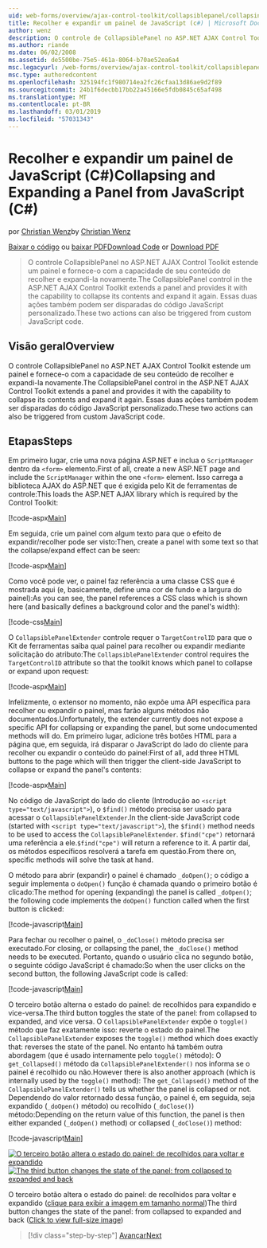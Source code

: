 ```yaml
---
uid: web-forms/overview/ajax-control-toolkit/collapsiblepanel/collapsing-and-expanding-a-panel-from-javascript-cs
title: Recolher e expandir um painel de JavaScript (c#) | Microsoft Docs
author: wenz
description: O controle de CollapsiblePanel no ASP.NET AJAX Control Toolkit estende um painel e fornece-a com a capacidade de seu conteúdo de recolher e expandi-lo um...
ms.author: riande
ms.date: 06/02/2008
ms.assetid: de5500be-75e5-461a-8064-b70ae52ea6a4
msc.legacyurl: /web-forms/overview/ajax-control-toolkit/collapsiblepanel/collapsing-and-expanding-a-panel-from-javascript-cs
msc.type: authoredcontent
ms.openlocfilehash: 325194fc1f980714ea2fc26cfaa13d86ae9d2f89
ms.sourcegitcommit: 24b1f6decbb17bb22a45166e5fdb0845c65af498
ms.translationtype: MT
ms.contentlocale: pt-BR
ms.lasthandoff: 03/01/2019
ms.locfileid: "57031343"
---
```

<a name="collapsing-and-expanding-a-panel-from-javascript-c"></a><span data-ttu-id="3adcd-103">Recolher e expandir um painel de JavaScript (C#)</span><span class="sxs-lookup"><span data-stu-id="3adcd-103">Collapsing and Expanding a Panel from JavaScript (C#)</span></span>
====================
<span data-ttu-id="3adcd-104">por [Christian Wenz](https://github.com/wenz)</span><span class="sxs-lookup"><span data-stu-id="3adcd-104">by [Christian Wenz](https://github.com/wenz)</span></span>

<span data-ttu-id="3adcd-105">[Baixar o código](http://download.microsoft.com/download/8/a/a/8aab3c3e-de6f-463f-805c-5fda567eef6e/CollapsiblePanel1.cs.zip) ou [baixar PDF](http://download.microsoft.com/download/b/6/a/b6ae89ee-df69-4c87-9bfb-ad1eb2b23373/collapsiblepanel1CS.pdf)</span><span class="sxs-lookup"><span data-stu-id="3adcd-105">[Download Code](http://download.microsoft.com/download/8/a/a/8aab3c3e-de6f-463f-805c-5fda567eef6e/CollapsiblePanel1.cs.zip) or [Download PDF](http://download.microsoft.com/download/b/6/a/b6ae89ee-df69-4c87-9bfb-ad1eb2b23373/collapsiblepanel1CS.pdf)</span></span>

> <span data-ttu-id="3adcd-106">O controle CollapsiblePanel no ASP.NET AJAX Control Toolkit estende um painel e fornece-o com a capacidade de seu conteúdo de recolher e expandi-la novamente.</span><span class="sxs-lookup"><span data-stu-id="3adcd-106">The CollapsiblePanel control in the ASP.NET AJAX Control Toolkit extends a panel and provides it with the capability to collapse its contents and expand it again.</span></span> <span data-ttu-id="3adcd-107">Essas duas ações também podem ser disparadas do código JavaScript personalizado.</span><span class="sxs-lookup"><span data-stu-id="3adcd-107">These two actions can also be triggered from custom JavaScript code.</span></span>


## <a name="overview"></a><span data-ttu-id="3adcd-108">Visão geral</span><span class="sxs-lookup"><span data-stu-id="3adcd-108">Overview</span></span>

<span data-ttu-id="3adcd-109">O controle CollapsiblePanel no ASP.NET AJAX Control Toolkit estende um painel e fornece-o com a capacidade de seu conteúdo de recolher e expandi-la novamente.</span><span class="sxs-lookup"><span data-stu-id="3adcd-109">The CollapsiblePanel control in the ASP.NET AJAX Control Toolkit extends a panel and provides it with the capability to collapse its contents and expand it again.</span></span> <span data-ttu-id="3adcd-110">Essas duas ações também podem ser disparadas do código JavaScript personalizado.</span><span class="sxs-lookup"><span data-stu-id="3adcd-110">These two actions can also be triggered from custom JavaScript code.</span></span>

## <a name="steps"></a><span data-ttu-id="3adcd-111">Etapas</span><span class="sxs-lookup"><span data-stu-id="3adcd-111">Steps</span></span>

<span data-ttu-id="3adcd-112">Em primeiro lugar, crie uma nova página ASP.NET e inclua o `ScriptManager` dentro da `<form>` elemento.</span><span class="sxs-lookup"><span data-stu-id="3adcd-112">First of all, create a new ASP.NET page and include the `ScriptManager` within the one `<form>` element.</span></span> <span data-ttu-id="3adcd-113">Isso carrega a biblioteca AJAX do ASP.NET que é exigida pelo Kit de ferramentas de controle:</span><span class="sxs-lookup"><span data-stu-id="3adcd-113">This loads the ASP.NET AJAX library which is required by the Control Toolkit:</span></span>

[!code-aspx[Main](collapsing-and-expanding-a-panel-from-javascript-cs/samples/sample1.aspx)]

<span data-ttu-id="3adcd-114">Em seguida, crie um painel com algum texto para que o efeito de expandir/recolher pode ser visto:</span><span class="sxs-lookup"><span data-stu-id="3adcd-114">Then, create a panel with some text so that the collapse/expand effect can be seen:</span></span>

[!code-aspx[Main](collapsing-and-expanding-a-panel-from-javascript-cs/samples/sample2.aspx)]

<span data-ttu-id="3adcd-115">Como você pode ver, o painel faz referência a uma classe CSS que é mostrada aqui (e, basicamente, define uma cor de fundo e a largura do painel):</span><span class="sxs-lookup"><span data-stu-id="3adcd-115">As you can see, the panel references a CSS class which is shown here (and basically defines a background color and the panel's width):</span></span>

[!code-css[Main](collapsing-and-expanding-a-panel-from-javascript-cs/samples/sample3.css)]

<span data-ttu-id="3adcd-116">O `CollapsiblePanelExtender` controle requer o `TargetControlID` para que o Kit de ferramentas saiba qual painel para recolher ou expandir mediante solicitação do atributo:</span><span class="sxs-lookup"><span data-stu-id="3adcd-116">The `CollapsiblePanelExtender` control requires the `TargetControlID` attribute so that the toolkit knows which panel to collapse or expand upon request:</span></span>

[!code-aspx[Main](collapsing-and-expanding-a-panel-from-javascript-cs/samples/sample4.aspx)]

<span data-ttu-id="3adcd-117">Infelizmente, o extensor no momento, não expõe uma API específica para recolher ou expandir o painel, mas farão alguns métodos não documentados.</span><span class="sxs-lookup"><span data-stu-id="3adcd-117">Unfortunately, the extender currently does not expose a specific API for collapsing or expanding the panel, but some undocumented methods will do.</span></span> <span data-ttu-id="3adcd-118">Em primeiro lugar, adicione três botões HTML para a página que, em seguida, irá disparar o JavaScript do lado do cliente para recolher ou expandir o conteúdo do painel:</span><span class="sxs-lookup"><span data-stu-id="3adcd-118">First of all, add three HTML buttons to the page which will then trigger the client-side JavaScript to collapse or expand the panel's contents:</span></span>

[!code-aspx[Main](collapsing-and-expanding-a-panel-from-javascript-cs/samples/sample5.aspx)]

<span data-ttu-id="3adcd-119">No código de JavaScript do lado do cliente (Introdução ao `<script type="text/javascript">`), o `$find()` método precisa ser usado para acessar o `CollapsiblePanelExtender`.</span><span class="sxs-lookup"><span data-stu-id="3adcd-119">In the client-side JavaScript code (started with `<script type="text/javascript">`), the `$find()` method needs to be used to access the `CollapsiblePanelExtender`.</span></span> <span data-ttu-id="3adcd-120">`$find("cpe")` retornará uma referência a ele.</span><span class="sxs-lookup"><span data-stu-id="3adcd-120">`$find("cpe")` will return a reference to it.</span></span> <span data-ttu-id="3adcd-121">A partir daí, os métodos específicos resolverá a tarefa em questão.</span><span class="sxs-lookup"><span data-stu-id="3adcd-121">From there on, specific methods will solve the task at hand.</span></span>

<span data-ttu-id="3adcd-122">O método para abrir (expandir) o painel é chamado `_doOpen()`; o código a seguir implementa o `doOpen()` função é chamada quando o primeiro botão é clicado:</span><span class="sxs-lookup"><span data-stu-id="3adcd-122">The method for opening (expanding) the panel is called `_doOpen()`; the following code implements the `doOpen()` function called when the first button is clicked:</span></span>

[!code-javascript[Main](collapsing-and-expanding-a-panel-from-javascript-cs/samples/sample6.js)]

<span data-ttu-id="3adcd-123">Para fechar ou recolher o painel, o `_doClose()` método precisa ser executado.</span><span class="sxs-lookup"><span data-stu-id="3adcd-123">For closing, or collapsing the panel, the `_doClose()` method needs to be executed.</span></span> <span data-ttu-id="3adcd-124">Portanto, quando o usuário clica no segundo botão, o seguinte código JavaScript é chamado:</span><span class="sxs-lookup"><span data-stu-id="3adcd-124">So when the user clicks on the second button, the following JavaScript code is called:</span></span>

[!code-javascript[Main](collapsing-and-expanding-a-panel-from-javascript-cs/samples/sample7.js)]

<span data-ttu-id="3adcd-125">O terceiro botão alterna o estado do painel: de recolhidos para expandido e vice-versa.</span><span class="sxs-lookup"><span data-stu-id="3adcd-125">The third button toggles the state of the panel: from collapsed to expanded, and vice versa.</span></span> <span data-ttu-id="3adcd-126">O `CollapsiblePanelExtender` expõe o `toggle()` método que faz exatamente isso: reverte o estado do painel.</span><span class="sxs-lookup"><span data-stu-id="3adcd-126">The `CollapsiblePanelExtender` exposes the `toggle()` method which does exactly that: reverses the state of the panel.</span></span> <span data-ttu-id="3adcd-127">No entanto há também outra abordagem (que é usado internamente pelo `toggle()` método): O `get_Collapsed()` método da `CollapsiblePanelExtender()` nos informa se o painel é recolhido ou não.</span><span class="sxs-lookup"><span data-stu-id="3adcd-127">However there is also another approach (which is internally used by the `toggle()` method): The `get_Collapsed()` method of the `CollapsiblePanelExtender()` tells us whether the panel is collapsed or not.</span></span> <span data-ttu-id="3adcd-128">Dependendo do valor retornado dessa função, o painel é, em seguida, seja expandido (`_doOpen()` método) ou recolhido (`_doClose()`) método:</span><span class="sxs-lookup"><span data-stu-id="3adcd-128">Depending on the return value of this function, the panel is then either expanded (`_doOpen()` method) or collapsed (`_doClose()`) method:</span></span>

[!code-javascript[Main](collapsing-and-expanding-a-panel-from-javascript-cs/samples/sample8.js)]


<span data-ttu-id="3adcd-129">[![O terceiro botão altera o estado do painel: de recolhidos para voltar e expandido](collapsing-and-expanding-a-panel-from-javascript-cs/_static/image2.png)](collapsing-and-expanding-a-panel-from-javascript-cs/_static/image1.png)</span><span class="sxs-lookup"><span data-stu-id="3adcd-129">[![The third button changes the state of the panel: from collapsed to expanded and back](collapsing-and-expanding-a-panel-from-javascript-cs/_static/image2.png)](collapsing-and-expanding-a-panel-from-javascript-cs/_static/image1.png)</span></span>

<span data-ttu-id="3adcd-130">O terceiro botão altera o estado do painel: de recolhidos para voltar e expandido ([clique para exibir a imagem em tamanho normal](collapsing-and-expanding-a-panel-from-javascript-cs/_static/image3.png))</span><span class="sxs-lookup"><span data-stu-id="3adcd-130">The third button changes the state of the panel: from collapsed to expanded and back ([Click to view full-size image](collapsing-and-expanding-a-panel-from-javascript-cs/_static/image3.png))</span></span>

> [!div class="step-by-step"]
> [<span data-ttu-id="3adcd-131">Avançar</span><span class="sxs-lookup"><span data-stu-id="3adcd-131">Next</span></span>](collapsing-and-expanding-a-panel-from-javascript-vb.md)
